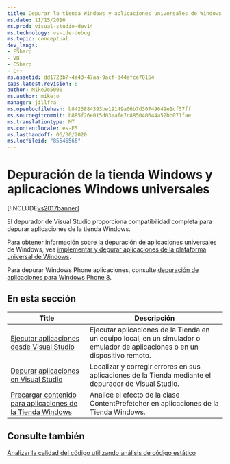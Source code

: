 ```yaml
---
title: Depurar la tienda Windows y aplicaciones universales de Windows | Microsoft Docs
ms.date: 11/15/2016
ms.prod: visual-studio-dev14
ms.technology: vs-ide-debug
ms.topic: conceptual
dev_langs:
- FSharp
- VB
- CSharp
- C++
ms.assetid: dd1723b7-4a43-47aa-9acf-d44afce78154
caps.latest.revision: 8
author: MikeJo5000
ms.author: mikejo
manager: jillfra
ms.openlocfilehash: b8423884393be19149a06b7d30749649e1cf57ff
ms.sourcegitcommit: b885f26e015d03eafe7c885040644a52bb071fae
ms.translationtype: MT
ms.contentlocale: es-ES
ms.lasthandoff: 06/30/2020
ms.locfileid: "85545566"
---
```

# <a name="debugging-windows-store-and-windows-universal-apps"></a>Depuración de la tienda Windows y aplicaciones Windows universales
[!INCLUDE[vs2017banner](../includes/vs2017banner.md)]

El depurador de Visual Studio proporciona compatibilidad completa para depurar aplicaciones de la tienda Windows.  
  
 Para obtener información sobre la depuración de aplicaciones universales de Windows, vea [implementar y depurar aplicaciones de la plataforma universal de Windows](https://msdn.microsoft.com/library/windows/apps/mt613243.aspx).  
  
 Para depurar Windows Phone aplicaciones, consulte [depuración de aplicaciones para Windows Phone 8](https://msdn.microsoft.com/library/windows/apps/ff402572\(v=vs.105\).aspx).  
  
## <a name="in-this-section"></a>En esta sección  
  
|Title|Descripción|  
|-|-|  
|[Ejecutar aplicaciones desde Visual Studio](../debugger/run-store-apps-from-visual-studio.md)|Ejecutar aplicaciones de la Tienda en un equipo local, en un simulador o emulador de aplicaciones o en un dispositivo remoto.|  
|[Depurar aplicaciones en Visual Studio](../debugger/debug-store-apps-in-visual-studio.md)|Localizar y corregir errores en sus aplicaciones de la Tienda mediante el depurador de Visual Studio.|  
|[Precargar contenido para aplicaciones de la Tienda Windows](../debugger/prefetch-content-for-windows-store-apps.md)|Analice el efecto de la clase ContentPrefetcher en aplicaciones de la Tienda Windows.|  
  
## <a name="see-also"></a>Consulte también  
 [Analizar la calidad del código utilizando análisis de código estático](../test/analyze-the-code-quality-of-store-apps-using-visual-studio-static-code-analysis.md)
